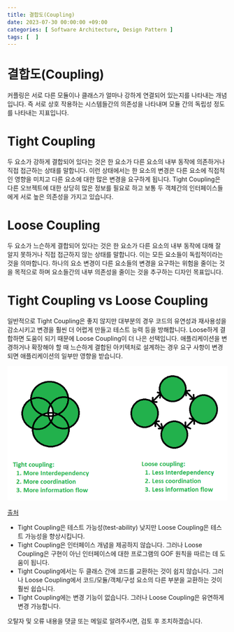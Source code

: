 ```yaml
---
title: 결합도(Coupling)
date: 2023-07-30 00:00:00 +09:00
categories: [ Software Architecture, Design Pattern ]
tags: [  ]
---
```


# 결합도(Coupling)

커플링은 서로 다른 모듈이나 클래스가 얼마나 강하게 연결되어 있는지를 나타내는 개념입니다. 
즉 서로 상호 작용하는 시스템들간의 의존성을 나타내며 모듈 간의 독립성 정도를 나타내는 지표입니다.   

# Tight Coupling

두 요소가 강하게 결합되어 있다는 것은 한 요소가 다른 요소의 내부 동작에 의존하거나 직접 접근하는 상태를 말합니다.
이런 상태에서는 한 요소의 변경은 다른 요소에 직접적인 영향을 미치고 다른 요소에 대한 많은 변경을 요구하게 됩니다.
Tight Coupling은 다른 오브젝트에 대한 상당히 많은 정보를 필요로 하고 보통 두 객체간의 인터페이스들에게 서로 높은 의존성을 가지고 있습니다.

# Loose Coupling

두 요소가 느슨하게 결합되어 있다는 것은 한 요소가 다른 요소의 내부 동작에 대해 잘 알지 못하거나 직접 접근하지 않는 상태를 말합니다. 
이는 모든 요소들이 독립적이라는 것을 의마합니다.
하나의 요소 변경이 다른 요소들의 변경을 요구하는 위험을 줄이는 것을 목적으로 하며 요소들간의 내부 의존성을 줄이는 것을 추구하는 디자인 목표입니다.

# Tight Coupling vs Loose Coupling

일반적으로 Tight Coupling은 좋지 않지만 대부분의 경우 코드의 유연성과 재사용성을 감소시키고 변경을 훨씬 더 어렵게 만들고 테스트 능력 등을 방해합니다. 
Loose하게 결합하면 도움이 되기 때문에 Loose Coupling이 더 나은 선택입니다.
애플리케이션을 변경하거나 확장해야 할 때 느슨하게 결합된 아키텍처로 설계하는 경우 요구 사항이 변경되면 애플리케이션의 일부만 영향을 받습니다.

![coupling](/assets/img/software-architecture/design-pattern/coupling/coupling.png)  

[출처](https://www.geeksforgeeks.org/coupling-in-java/)  

- Tight Coupling은 테스트 가능성(test-ability) 낮지만 Loose Coupling은  테스트 가능성을 향상시킵니다.
- Tight Coupling은 인터페이스 개념을 제공하지 않습니다. 그러나 Loose Coupling은 구현이 아닌 인터페이스에 대한 프로그램의 GOF 원칙을 따르는 데 도움이 됩니다.
- Tight Coupling에서는 두 클래스 간에 코드를 교환하는 것이 쉽지 않습니다. 그러나 Loose Coupling에서 코드/모듈/객체/구성 요소의 다른 부분을 교환하는 것이 훨씬 쉽습니다.
- Tight Coupling에는 변경 기능이 없습니다. 그러나 Loose Coupling은 유연하게 변경 가능합니다.

오탈자 및 오류 내용을 댓글 또는 메일로 알려주시면, 검토 후 조치하겠습니다.
